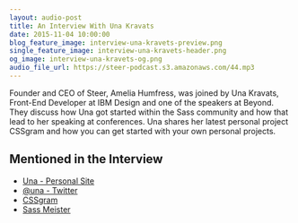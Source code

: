 ```yaml
---
layout: audio-post
title: An Interview With Una Kravats
date: 2015-11-04 10:00:00
blog_feature_image: interview-una-kravets-preview.png
single_feature_image: interview-una-kravets-header.png
og_image: interview-una-kravets-og.png
audio_file_url: https://steer-podcast.s3.amazonaws.com/44.mp3
---
```

Founder and CEO of Steer, Amelia Humfress, was joined by Una Kravats, Front-End Developer at IBM Design and one of the speakers at Beyond. They discuss how Una got started within the Sass community and how that lead to her speaking at conferences. Una shares her latest personal project CSSgram and how you can get started with your own personal projects.

## Mentioned in the Interview
- [Una - Personal Site](http://una.im/)
- [@una - Twitter](https://twitter.com/una)
- [CSSgram](https://github.com/una/CSSgram)
- [Sass Meister](http://sassmeister.com/)
